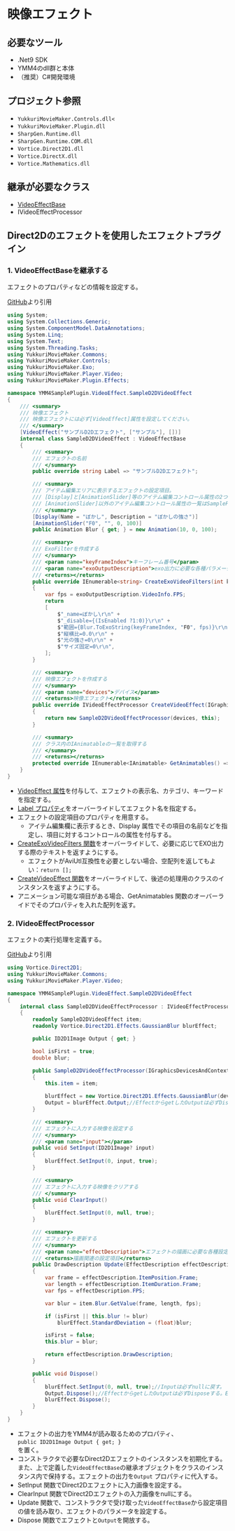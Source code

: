 # 映像エフェクト

## 必要なツール

- .Net9 SDK
- YMM4のdll群と本体
- （推奨）C#開発環境

## プロジェクト参照

- `YukkuriMovieMaker.Controls.dll<`
- `YukkuriMovieMaker.Plugin.dll`
- `SharpGen.Runtime.dll`
- `SharpGen.Runtime.COM.dll`
- `Vortice.Direct2D1.dll`
- `Vortice.DirectX.dll`
- `Vortice.Mathematics.dll`

## 継承が必要なクラス

- [VideoEffectBase](/reference/yukkuri-movie-maker/plugin/effects/video-effect-base/)
- IVideoEffectProcessor

## Direct2Dのエフェクトを使用したエフェクトプラグイン

### 1. VideoEffectBaseを継承する

エフェクトのプロパティなどの情報を設定する。

[GitHub](https://github.com/manju-summoner/YukkuriMovieMaker4PluginSamples/blob/master/YMM4SamplePlugin/VideoEffect/SampleD2DVideoEffect/SampleD2DVideoEffect.cs)より引用
```cs
using System;
using System.Collections.Generic;
using System.ComponentModel.DataAnnotations;
using System.Linq;
using System.Text;
using System.Threading.Tasks;
using YukkuriMovieMaker.Commons;
using YukkuriMovieMaker.Controls;
using YukkuriMovieMaker.Exo;
using YukkuriMovieMaker.Player.Video;
using YukkuriMovieMaker.Plugin.Effects;

namespace YMM4SamplePlugin.VideoEffect.SampleD2DVideoEffect
{
    /// <summary>
    /// 映像エフェクト
    /// 映像エフェクトには必ず[VideoEffect]属性を設定してください。
    /// </summary>
    [VideoEffect("サンプルD2Dエフェクト", ["サンプル"], [])]
    internal class SampleD2DVideoEffect : VideoEffectBase
    {
        /// <summary>
        /// エフェクトの名前
        /// </summary>
        public override string Label => "サンプルD2Dエフェクト";

        /// <summary>
        /// アイテム編集エリアに表示するエフェクトの設定項目。
        /// [Display]と[AnimationSlider]等のアイテム編集コントロール属性の2つを設定する必要があります。
        /// [AnimationSlider]以外のアイテム編集コントロール属性の一覧はSamplePropertyEditorsプロジェクトを参照してください。
        /// </summary>
        [Display(Name = "ぼかし", Description = "ぼかしの強さ")]
        [AnimationSlider("F0", "", 0, 100)]
        public Animation Blur { get; } = new Animation(10, 0, 100);

        /// <summary>
        /// ExoFilterを作成する
        /// </summary>
        /// <param name="keyFrameIndex">キーフレーム番号</param>
        /// <param name="exoOutputDescription">exo出力に必要な各種パラメーター</param>
        /// <returns></returns>
        public override IEnumerable<string> CreateExoVideoFilters(int keyFrameIndex, ExoOutputDescription exoOutputDescription)
        {
            var fps = exoOutputDescription.VideoInfo.FPS;
            return
            [
                $"_name=ぼかし\r\n" +
                $"_disable={(IsEnabled ?1:0)}\r\n" +
                $"範囲={Blur.ToExoString(keyFrameIndex, "F0", fps)}\r\n" +
                $"縦横比=0.0\r\n" +
                $"光の強さ=0\r\n" +
                $"サイズ固定=0\r\n",
            ];
        }

        /// <summary>
        /// 映像エフェクトを作成する
        /// </summary>
        /// <param name="devices">デバイス</param>
        /// <returns>映像エフェクト</returns>
        public override IVideoEffectProcessor CreateVideoEffect(IGraphicsDevicesAndContext devices)
        {
            return new SampleD2DVideoEffectProcessor(devices, this);
        }

        /// <summary>
        /// クラス内のIAnimatableの一覧を取得する
        /// </summary>
        /// <returns></returns>
        protected override IEnumerable<IAnimatable> GetAnimatables() => [Blur];
    }
}
```

- [VideoEffect 属性](/reference/yukkuri-movie-maker/plugin/effects/video-effect-attribute/)を付与して、エフェクトの表示名、カテゴリ、キーワードを指定する。
- [Label プロパティ](/reference/yukkuri-movie-maker/plugin/effects/video-effect-base/property/label/)をオーバーライドしてエフェクト名を指定する。
- エフェクトの設定項目のプロパティを用意する。
    - アイテム編集欄に表示するとき、Display 属性でその項目の名前などを指定し、項目に対するコントロールの属性を付与する。
- [CreateExoVideoFilters 関数](/reference/yukkuri-movie-maker/plugin/effects/video-effect-base/method/create-exo-video-filters/)をオーバーライドして、必要に応じてEXO出力する際のテキストを返すようにする。
    - エフェクトがAviUtl互換性を必要としない場合、空配列を返してもよい：`return [];`
- [CreateVideoEffect 関数](/reference/yukkuri-movie-maker/plugin/effects/video-effect-base/method/create-video-effect/)をオーバーライドして、後述の処理用のクラスのインスタンスを返すようにする。
- アニメーション可能な項目がある場合、GetAnimatables 関数のオーバーライドでそのプロパティを入れた配列を返す。

### 2. IVideoEffectProcessor

エフェクトの実行処理を定義する。

[GitHub](https://github.com/manju-summoner/YukkuriMovieMaker4PluginSamples/blob/master/YMM4SamplePlugin/VideoEffect/SampleD2DVideoEffect/SampleD2DVideoEffectProcessor.cs)より引用
```cs
using Vortice.Direct2D1;
using YukkuriMovieMaker.Commons;
using YukkuriMovieMaker.Player.Video;

namespace YMM4SamplePlugin.VideoEffect.SampleD2DVideoEffect
{
    internal class SampleD2DVideoEffectProcessor : IVideoEffectProcessor
    {
        readonly SampleD2DVideoEffect item;
        readonly Vortice.Direct2D1.Effects.GaussianBlur blurEffect;

        public ID2D1Image Output { get; }

        bool isFirst = true;
        double blur;

        public SampleD2DVideoEffectProcessor(IGraphicsDevicesAndContext devices, SampleD2DVideoEffect item)
        {
            this.item = item;

            blurEffect = new Vortice.Direct2D1.Effects.GaussianBlur(devices.DeviceContext);
            Output = blurEffect.Output;//EffectからgetしたOutputは必ずDisposeする。Effect側ではDisposeされない。
        }

        /// <summary>
        /// エフェクトに入力する映像を設定する
        /// </summary>
        /// <param name="input"></param>
        public void SetInput(ID2D1Image? input)
        {
            blurEffect.SetInput(0, input, true);
        }

        /// <summary>
        /// エフェクトに入力する映像をクリアする
        /// </summary>
        public void ClearInput()
        {
            blurEffect.SetInput(0, null, true);
        }

        /// <summary>
        /// エフェクトを更新する
        /// </summary>
        /// <param name="effectDescription">エフェクトの描画に必要な各種設定項目</param>
        /// <returns>描画関連の設定項目</returns>
        public DrawDescription Update(EffectDescription effectDescription)
        {
            var frame = effectDescription.ItemPosition.Frame;
            var length = effectDescription.ItemDuration.Frame;
            var fps = effectDescription.FPS;

            var blur = item.Blur.GetValue(frame, length, fps);

            if (isFirst || this.blur != blur)
                blurEffect.StandardDeviation = (float)blur;

            isFirst = false;
            this.blur = blur;

            return effectDescription.DrawDescription;
        }

        public void Dispose()
        {
            blurEffect.SetInput(0, null, true);//Inputは必ずnullに戻す。
            Output.Dispose();//EffectからgetしたOutputは必ずDisposeする。Effect側ではDisposeされない。
            blurEffect.Dispose();
        }
    }
}
```
- エフェクトの出力をYMM4が読み取るためのプロパティ、<br/>`public ID2D1Image Output { get; }`<br/>を置く。
- コンストラクタで必要なDirect2Dエフェクトのインスタンスを初期化する。また、上で定義した`VideoEffectBase`の継承オブジェクトをクラスのインスタンス内で保持する。エフェクトの出力を`Output` プロパティに代入する。
- SetInput 関数でDirect2Dエフェクトに入力画像を設定する。
- ClearInput 関数でDirect2Dエフェクトの入力画像をnullにする。
- Update 関数で、コンストラクタで受け取った`VideoEffectBase`から設定項目の値を読み取り、エフェクトのパラメータを設定する。
- Dispose 関数でエフェクトと`Output`を開放する。
